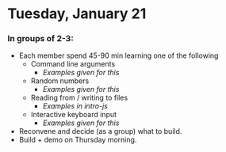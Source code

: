 # Tuesday, January 21

### In groups of 2-3:
- Each member spend 45-90 min learning one of the following
    - Command line arguments
        - *Examples given for this*
    - Random numbers
        - *Examples given for this*
    - Reading from / writing to files
        - *Examples in intro-js*
    - Interactive keyboard input
        - *Examples given for this*
- Reconvene and decide (as a group) what to build.
- Build + demo on Thursday morning.
